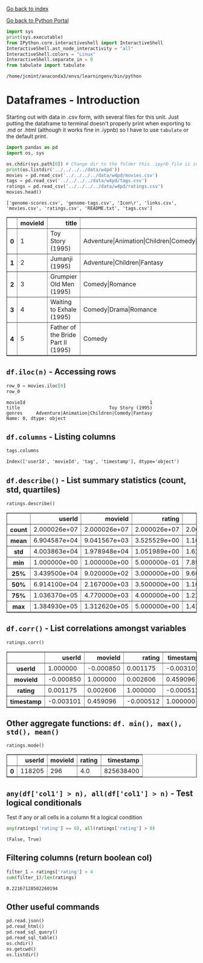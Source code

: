 
<a href="../../../index.html">Go back to index</a>

<a href="../base.html">Go back to Python Portal</a>

  



```python
import sys
print(sys.executable)
from IPython.core.interactiveshell import InteractiveShell
InteractiveShell.ast_node_interactivity = "all"
InteractiveShell.colors = "Linux"
InteractiveShell.separate_in = 0
from tabulate import tabulate
```

    /home/jcmint/anaconda3/envs/learningenv/bin/python


# Dataframes - Introduction

Starting out with data in .csv form, with several files for this unit. Just putting the dataframe to terminal doesn't properly print when exporting to .md or .html (although it works fine in .iypnb) so I have to use `tabulate` or the default print. 


```python
import pandas as pd
import os, sys

os.chdir(sys.path[0]) # Change dir to the folder this .ipynb file is in
print(os.listdir('../../../../data/w4pd'))
movies = pd.read_csv('../../../../data/w4pd/movies.csv')
tags = pd.read_csv('../../../../data/w4pd/tags.csv')
ratings = pd.read_csv('../../../../data/w4pd/ratings.csv')
movies.head()
```

    ['genome-scores.csv', 'genome-tags.csv', 'Icon\r', 'links.csv', 'movies.csv', 'ratings.csv', 'README.txt', 'tags.csv']





<div>
<style scoped>
    .dataframe tbody tr th:only-of-type {
        vertical-align: middle;
    }

    .dataframe tbody tr th {
        vertical-align: top;
    }

    .dataframe thead th {
        text-align: right;
    }
</style>
<table border="1" class="dataframe">
  <thead>
    <tr style="text-align: right;">
      <th></th>
      <th>movieId</th>
      <th>title</th>
      <th>genres</th>
    </tr>
  </thead>
  <tbody>
    <tr>
      <th>0</th>
      <td>1</td>
      <td>Toy Story (1995)</td>
      <td>Adventure|Animation|Children|Comedy|Fantasy</td>
    </tr>
    <tr>
      <th>1</th>
      <td>2</td>
      <td>Jumanji (1995)</td>
      <td>Adventure|Children|Fantasy</td>
    </tr>
    <tr>
      <th>2</th>
      <td>3</td>
      <td>Grumpier Old Men (1995)</td>
      <td>Comedy|Romance</td>
    </tr>
    <tr>
      <th>3</th>
      <td>4</td>
      <td>Waiting to Exhale (1995)</td>
      <td>Comedy|Drama|Romance</td>
    </tr>
    <tr>
      <th>4</th>
      <td>5</td>
      <td>Father of the Bride Part II (1995)</td>
      <td>Comedy</td>
    </tr>
  </tbody>
</table>
</div>



## `df.iloc(n)` - Accessing rows


```python
row_0 = movies.iloc[0]
row_0
```




    movieId                                              1
    title                                 Toy Story (1995)
    genres     Adventure|Animation|Children|Comedy|Fantasy
    Name: 0, dtype: object



## `df.columns` - Listing columns


```python
tags.columns
```




    Index(['userId', 'movieId', 'tag', 'timestamp'], dtype='object')



## `df.describe()` - List summary statistics (count, std, quartiles)


```python
ratings.describe()
```




<div>
<style scoped>
    .dataframe tbody tr th:only-of-type {
        vertical-align: middle;
    }

    .dataframe tbody tr th {
        vertical-align: top;
    }

    .dataframe thead th {
        text-align: right;
    }
</style>
<table border="1" class="dataframe">
  <thead>
    <tr style="text-align: right;">
      <th></th>
      <th>userId</th>
      <th>movieId</th>
      <th>rating</th>
      <th>timestamp</th>
    </tr>
  </thead>
  <tbody>
    <tr>
      <th>count</th>
      <td>2.000026e+07</td>
      <td>2.000026e+07</td>
      <td>2.000026e+07</td>
      <td>2.000026e+07</td>
    </tr>
    <tr>
      <th>mean</th>
      <td>6.904587e+04</td>
      <td>9.041567e+03</td>
      <td>3.525529e+00</td>
      <td>1.100918e+09</td>
    </tr>
    <tr>
      <th>std</th>
      <td>4.003863e+04</td>
      <td>1.978948e+04</td>
      <td>1.051989e+00</td>
      <td>1.621694e+08</td>
    </tr>
    <tr>
      <th>min</th>
      <td>1.000000e+00</td>
      <td>1.000000e+00</td>
      <td>5.000000e-01</td>
      <td>7.896520e+08</td>
    </tr>
    <tr>
      <th>25%</th>
      <td>3.439500e+04</td>
      <td>9.020000e+02</td>
      <td>3.000000e+00</td>
      <td>9.667977e+08</td>
    </tr>
    <tr>
      <th>50%</th>
      <td>6.914100e+04</td>
      <td>2.167000e+03</td>
      <td>3.500000e+00</td>
      <td>1.103556e+09</td>
    </tr>
    <tr>
      <th>75%</th>
      <td>1.036370e+05</td>
      <td>4.770000e+03</td>
      <td>4.000000e+00</td>
      <td>1.225642e+09</td>
    </tr>
    <tr>
      <th>max</th>
      <td>1.384930e+05</td>
      <td>1.312620e+05</td>
      <td>5.000000e+00</td>
      <td>1.427784e+09</td>
    </tr>
  </tbody>
</table>
</div>



## `df.corr()` - List correlations amongst variables


```python
ratings.corr()
```




<div>
<style scoped>
    .dataframe tbody tr th:only-of-type {
        vertical-align: middle;
    }

    .dataframe tbody tr th {
        vertical-align: top;
    }

    .dataframe thead th {
        text-align: right;
    }
</style>
<table border="1" class="dataframe">
  <thead>
    <tr style="text-align: right;">
      <th></th>
      <th>userId</th>
      <th>movieId</th>
      <th>rating</th>
      <th>timestamp</th>
    </tr>
  </thead>
  <tbody>
    <tr>
      <th>userId</th>
      <td>1.000000</td>
      <td>-0.000850</td>
      <td>0.001175</td>
      <td>-0.003101</td>
    </tr>
    <tr>
      <th>movieId</th>
      <td>-0.000850</td>
      <td>1.000000</td>
      <td>0.002606</td>
      <td>0.459096</td>
    </tr>
    <tr>
      <th>rating</th>
      <td>0.001175</td>
      <td>0.002606</td>
      <td>1.000000</td>
      <td>-0.000512</td>
    </tr>
    <tr>
      <th>timestamp</th>
      <td>-0.003101</td>
      <td>0.459096</td>
      <td>-0.000512</td>
      <td>1.000000</td>
    </tr>
  </tbody>
</table>
</div>



## Other aggregate functions: `df. min(), max(), std(), mean()`


```python
ratings.mode()
```




<div>
<style scoped>
    .dataframe tbody tr th:only-of-type {
        vertical-align: middle;
    }

    .dataframe tbody tr th {
        vertical-align: top;
    }

    .dataframe thead th {
        text-align: right;
    }
</style>
<table border="1" class="dataframe">
  <thead>
    <tr style="text-align: right;">
      <th></th>
      <th>userId</th>
      <th>movieId</th>
      <th>rating</th>
      <th>timestamp</th>
    </tr>
  </thead>
  <tbody>
    <tr>
      <th>0</th>
      <td>118205</td>
      <td>296</td>
      <td>4.0</td>
      <td>825638400</td>
    </tr>
  </tbody>
</table>
</div>



## `any(df['col1'] > n), all(df['col1'] > n)` - Test logical conditionals
Test if any or all cells in a column fit a logical condition


```python
any(ratings['rating'] == 0), all(ratings['rating'] > 0)
```




    (False, True)



## Filtering columns (return boolean col)


```python
filter_1 = ratings['rating'] > 4
sum(filter_1)/len(ratings)
```




    0.22167128502260194



## Other useful commands

```python
pd.read.json()
pd.read_html()
pd.read_sql_query()
pd.read_sql_table()
os.chdir()
os.getcwd()
os.listdir()
```
